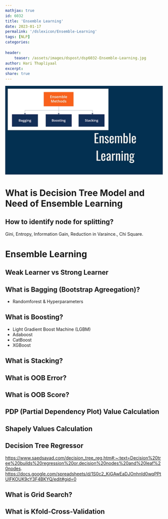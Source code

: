 ```yaml
---
mathjax: true
id: 6032
title: 'Ensemble Learning'
date: 2023-01-17
permalink: '/dslexicon/Ensemble-Learning'
tags: [NLP] 
categories: 

header:
    teaser: /assets/images/dspost/dsp6032-Ensemble-Learning.jpg
author: Hari Thapliyaal 
excerpt:
share: true 
---
```


![Ensemble Learning](/assets/images/dspost/dsp6032-Ensemble-Learning.jpg)

# What is Decision Tree Model and Need of Ensemble Learning
## How to identify node for splitting?
Gini, Entropy, Information Gain, Reduction in Varaince., Chi Square.

# Ensemble Learning
## Weak Learner vs Strong Learner

## What is Bagging (Bootstrap Agreegation)?
- Randomforest & Hyperparameters

## What is Boosting?
- Light Gradient Boost Machine (LGBM)
- Adaboost
- CatBoost
- XGBoost
## What is Stacking?

## What is OOB Error?
## What is OOB Score?

## PDP (Partial Dependency Plot) Value Calculation
## Shapely Values Calculation
## Decision Tree Regressor
https://www.saedsayad.com/decision_tree_reg.htm#:~:text=Decision%20tree%20builds%20regression%20or,decision%20nodes%20and%20leaf%20nodes.
https://docs.google.com/spreadsheets/d/1S0c2_KiGAwEaDJOnhnId0wqPPtUlFKOUK9cY3F4BKYQ/edit#gid=0

## What is Grid Search?
## What is Kfold-Cross-Validation